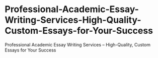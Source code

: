 # Professional-Academic-Essay-Writing-Services-High-Quality-Custom-Essays-for-Your-Success
Professional Academic Essay Writing Services – High-Quality, Custom Essays for Your Success
